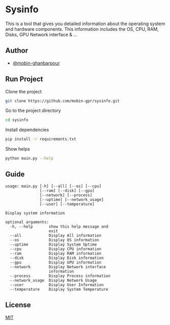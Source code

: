 # Sysinfo

This is a tool that gives you detailed information about the operating system and hardware components. This information includes the OS, CPU, RAM, Disks, GPU Network interface & ...

## Author

- [@mobin-ghanbarpour](https://github.com/mobin-gpr/)


## Run Project
Clone the project

```bash
git clone https://github.com/mobin-gpr/sysinfo.git
```

Go to the project directory

```bash
cd sysinfo
```

Install dependencies

```bash
pip install -r requirements.txt
```

Show helps

```bash
python main.py --help
```

## Guide


```text
usage: main.py [-h] [--all] [--os] [--cpu]
               [--ram] [--disk] [--gpu]
               [--network] [--process]
               [--uptime] [--network_usage]
               [--user] [--temperature]

Display system information

optional arguments:
  -h, --help       show this help message and
                   exit
  --all            Display All information
  --os             Display OS information
  --uptime         Display System Uptime
  --cpu            Display CPU information
  --ram            Display RAM information
  --disk           Display Disk information
  --gpu            Display GPU information
  --network        Display Network interface
                   information
  --process        Display Process information
  --network_usage  Display Network Usage
  --user           Display User Information
  --temperature    Display System Temperature
```

## License

[MIT](https://choosealicense.com/licenses/mit/)

